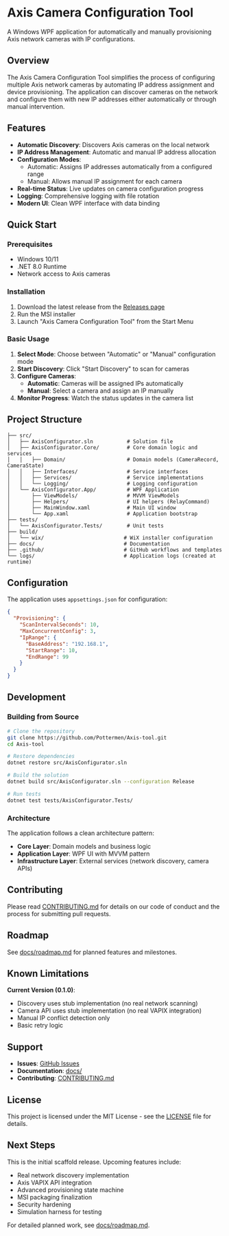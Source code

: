 # Axis Camera Configuration Tool

A Windows WPF application for automatically and manually provisioning Axis network cameras with IP configurations.

## Overview

The Axis Camera Configuration Tool simplifies the process of configuring multiple Axis network cameras by automating IP address assignment and device provisioning. The application can discover cameras on the network and configure them with new IP addresses either automatically or through manual intervention.

## Features

- **Automatic Discovery**: Discovers Axis cameras on the local network
- **IP Address Management**: Automatic and manual IP address allocation
- **Configuration Modes**: 
  - Automatic: Assigns IP addresses automatically from a configured range
  - Manual: Allows manual IP assignment for each camera
- **Real-time Status**: Live updates on camera configuration progress
- **Logging**: Comprehensive logging with file rotation
- **Modern UI**: Clean WPF interface with data binding

## Quick Start

### Prerequisites

- Windows 10/11
- .NET 8.0 Runtime
- Network access to Axis cameras

### Installation

1. Download the latest release from the [Releases page](../../releases)
2. Run the MSI installer
3. Launch "Axis Camera Configuration Tool" from the Start Menu

### Basic Usage

1. **Select Mode**: Choose between "Automatic" or "Manual" configuration mode
2. **Start Discovery**: Click "Start Discovery" to scan for cameras
3. **Configure Cameras**: 
   - **Automatic**: Cameras will be assigned IPs automatically
   - **Manual**: Select a camera and assign an IP manually
4. **Monitor Progress**: Watch the status updates in the camera list

## Project Structure

```
├── src/
│   ├── AxisConfigurator.sln           # Solution file
│   ├── AxisConfigurator.Core/         # Core domain logic and services
│   │   ├── Domain/                    # Domain models (CameraRecord, CameraState)
│   │   ├── Interfaces/                # Service interfaces
│   │   ├── Services/                  # Service implementations
│   │   └── Logging/                   # Logging configuration
│   └── AxisConfigurator.App/          # WPF Application
│       ├── ViewModels/                # MVVM ViewModels
│       ├── Helpers/                   # UI helpers (RelayCommand)
│       ├── MainWindow.xaml            # Main UI window
│       └── App.xaml                   # Application bootstrap
├── tests/
│   └── AxisConfigurator.Tests/        # Unit tests
├── build/
│   └── wix/                          # WiX installer configuration
├── docs/                             # Documentation
├── .github/                          # GitHub workflows and templates
└── logs/                             # Application logs (created at runtime)
```

## Configuration

The application uses `appsettings.json` for configuration:

```json
{
  "Provisioning": {
    "ScanIntervalSeconds": 10,
    "MaxConcurrentConfig": 3,
    "IpRange": {
      "BaseAddress": "192.168.1",
      "StartRange": 10,
      "EndRange": 99
    }
  }
}
```

## Development

### Building from Source

```bash
# Clone the repository
git clone https://github.com/Pottermen/Axis-tool.git
cd Axis-tool

# Restore dependencies
dotnet restore src/AxisConfigurator.sln

# Build the solution
dotnet build src/AxisConfigurator.sln --configuration Release

# Run tests
dotnet test tests/AxisConfigurator.Tests/
```

### Architecture

The application follows a clean architecture pattern:

- **Core Layer**: Domain models and business logic
- **Application Layer**: WPF UI with MVVM pattern
- **Infrastructure Layer**: External services (network discovery, camera APIs)

## Contributing

Please read [CONTRIBUTING.md](CONTRIBUTING.md) for details on our code of conduct and the process for submitting pull requests.

## Roadmap

See [docs/roadmap.md](docs/roadmap.md) for planned features and milestones.

## Known Limitations

**Current Version (0.1.0)**:
- Discovery uses stub implementation (no real network scanning)
- Camera API uses stub implementation (no real VAPIX integration)
- Manual IP conflict detection only
- Basic retry logic

## Support

- **Issues**: [GitHub Issues](../../issues)
- **Documentation**: [docs/](docs/)
- **Contributing**: [CONTRIBUTING.md](CONTRIBUTING.md)

## License

This project is licensed under the MIT License - see the [LICENSE](LICENSE) file for details.

## Next Steps

This is the initial scaffold release. Upcoming features include:

- Real network discovery implementation
- Axis VAPIX API integration
- Advanced provisioning state machine
- MSI packaging finalization
- Security hardening
- Simulation harness for testing

For detailed planned work, see [docs/roadmap.md](docs/roadmap.md).